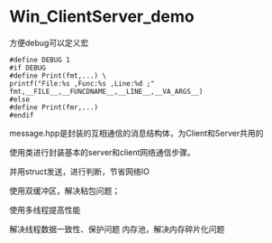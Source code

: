 # Win_ClientServer_demo
方便debug可以定义宏
```
#define DEBUG 1
#if DEBUG 
#define Print(fmt,...) \
printf("File:%s ,Func:%s ,Line:%d ;" fmt,__FILE__,__FUNCDNAME__,__LINE__,__VA_ARGS__)
#else
#define Print(fmr,...)
#endif
```


message.hpp是封装的互相通信的消息结构体，为Client和Server共用的

使用类进行封装基本的server和client网络通信步骤。

并用struct发送，进行判断，节省网络IO

使用双缓冲区，解决粘包问题；

使用多线程提高性能

解决线程数据一致性、保护问题
内存池，解决内存碎片化问题
